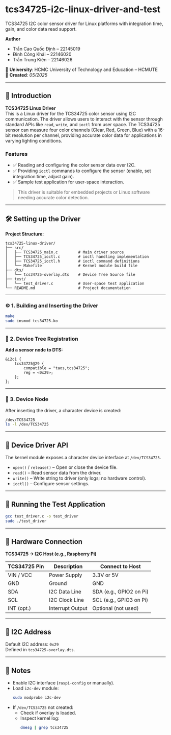 
# tcs34725-i2c-linux-driver-and-test

TCS34725 I2C color sensor driver for Linux platforms with integration time, gain, and color data read support.

**Author**  
- Trần Cao Quốc Định – 22145019  
- Đinh Công Khải – 22146020  
- Trần Trung Kiên – 22146026  

📍 **University**: HCMC University of Technology and Education – HCMUTE  
📅 **Created**: *05/2025*

---

## 📘 Introduction

**TCS34725 Linux Driver**  
This is a Linux driver for the TCS34725 color sensor using I2C communication. The driver allows users to interact with the sensor through standard APIs like `read`, `write`, and `ioctl` from user space. The TCS34725 sensor can measure four color channels (Clear, Red, Green, Blue) with a 16-bit resolution per channel, providing accurate color data for applications in varying lighting conditions.

### Features
- ✅ Reading and configuring the color sensor data over I2C.  
- ✅ Providing `ioctl` commands to configure the sensor (enable, set integration time, adjust gain).  
- ✅ Sample test application for user-space interaction.

> This driver is suitable for embedded projects or Linux software needing accurate color detection.

---

## 🛠️ Setting up the Driver

**Project Structure:**
```
tcs34725-linux-driver/
├── src/
│   ├── TCS34725_main.c         # Main driver source
│   ├── TCS34725_ioctl.c        # ioctl handling implementation
│   ├── TCS34725_ioctl.h        # ioctl command definitions
│   └── Makefile                # Kernel module build file
├── dts/
│   └── tcs34725-overlay.dts    # Device Tree Source file
├── test/
│   └── test_driver.c           # User-space test application
└── README.md                   # Project documentation
```

---

### ⚙️ 1. Building and Inserting the Driver
```bash
make
sudo insmod tcs34725.ko
```

---

### 🌳 2. Device Tree Registration

**Add a sensor node to DTS:**
```dts
&i2c1 {
    tcs34725@29 {
        compatible = "taos,tcs34725";
        reg = <0x29>;
    };
};
```

---

### 📁 3. Device Node
After inserting the driver, a character device is created:
```bash
/dev/TCS34725
ls -l /dev/TCS34725
```

---

## 🔧 Device Driver API

The kernel module exposes a character device interface at `/dev/TCS34725`.

- `open()` / `release()` – Open or close the device file.  
- `read()` – Read sensor data from the driver.  
- `write()` – Write string to driver (only logs; no hardware control).  
- `ioctl()` – Configure sensor settings.

---

## 🧪 Running the Test Application
```bash
gcc test_driver.c -o test_driver
sudo ./test_driver
```

---

## 🔌 Hardware Connection

**TCS34725 → I2C Host (e.g., Raspberry Pi)**

| TCS34725 Pin | Description        | Connect to Host             |
|--------------|--------------------|-----------------------------|
| VIN / VCC    | Power Supply        | 3.3V or 5V                  |
| GND          | Ground              | GND                         |
| SDA          | I2C Data Line       | SDA (e.g., GPIO2 on Pi)     |
| SCL          | I2C Clock Line      | SCL (e.g., GPIO3 on Pi)     |
| INT (opt.)   | Interrupt Output    | Optional (not used)         |

---

## 🧭 I2C Address
Default I2C address: `0x29`  
Defined in `tcs34725-overlay.dts`.

---

## 📌 Notes

- Enable I2C interface (`raspi-config` or manually).  
- Load `i2c-dev` module:
  ```bash
  sudo modprobe i2c-dev
  ```
- If `/dev/TCS34725` not created:
  - Check if overlay is loaded.
  - Inspect kernel log:
    ```bash
    dmesg | grep tcs34725
    ```
